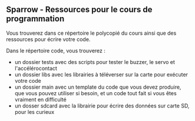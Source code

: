 ## Sparrow - Ressources pour le cours de programmation ##

Vous trouverez dans ce répertoire le polycopié du cours ainsi que des ressources pour écrire votre code.

Dans le répertoire code, vous trouverez :

- un dossier tests avec des scripts pour tester le buzzer, le servo et l'accélérocontact
- un dossier libs avec les librairies à téléverser sur la carte pour exécuter votre code
- un dossier main avec un template du code que vous devez produire, que vous pouvez utiliser si besoin, et un code tout fait si vous êtes vraiment en difficulté
- un dosser sdcard avec la librairie pour écrire des données sur carte SD, pour les curieux